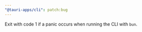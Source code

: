 ```yaml
---
"@tauri-apps/cli": patch:bug
---
```


Exit with code 1 if a panic occurs when running the CLI with `bun`.
